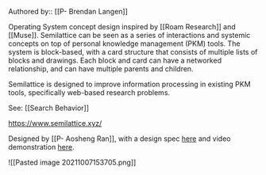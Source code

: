 Authored by:: [[P- Brendan Langen]]

Operating System concept design inspired by [[Roam Research]] and [[Muse]]. Semilattice can be seen as a series of interactions and systemic concepts on top of personal knowledge management (PKM) tools. The system is block-based, with a card structure that consists of multiple lists of blocks and drawings. Each block and card can have a networked relationship, and can have multiple parents and children.

Semilattice is designed to improve information processing in existing PKM tools, specifically web-based research problems. 

See: [[Search Behavior]]

https://www.semilattice.xyz/

Designed by [[P- Aosheng Ran]], with a design spec [here](https://www.aoshengran.com/blog/semilattice-problem-complex) and video demonstration [here](https://youtu.be/7MeeCeTXOyo?t=103).



![[Pasted image 20211007153705.png]]

